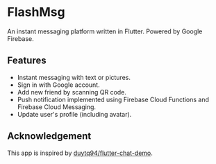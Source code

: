 # FlashMsg

An instant messaging platform written in Flutter. Powered by Google Firebase.

## Features

* Instant messaging with text or pictures.
* Sign in with Google account.
* Add new friend by scanning QR code.
* Push notification implemented using Firebase Cloud Functions and Firebase Cloud Messaging.
* Update user's profile (including avatar).

## Acknowledgement

This app is inspired by [duytq94/flutter-chat-demo](https://github.com/duytq94/flutter-chat-demo). 

